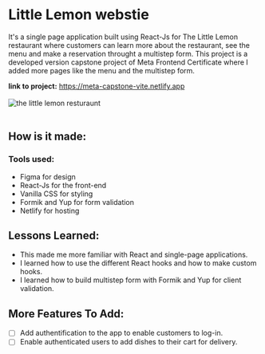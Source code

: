# Little Lemon webstie
It's a single page application built using React-Js for The Little Lemon restaurant where customers can learn more about the restaurant, see the menu and make a reservation throught a multistep form.
This project is a developed version capstone project of Meta Frontend Certificate where I added more pages like the menu and the multistep form.

**link to project:** https://meta-capstone-vite.netlify.app
<br></br>
![the little lemon resturaunt](https://ik.imagekit.io/fgnrlp6iw/little%20lemon.PNG?updatedAt=1692974298613)
<br></br>
## How is it made:
### Tools used:
* Figma for design
* React-Js for the front-end
* Vanilla CSS for styling
* Formik and Yup for form validation
* Netlify for hosting

## Lessons Learned: 
* This made me more familiar with React and single-page applications.
* I learned how to use the different React hooks and how to make custom hooks.
* I learned how to build multistep form with Formik and Yup for client validation.

## More Features To Add:
- [ ] Add authentification to the app to enable customers to log-in.
- [ ] Enable authenticated users to add dishes to their cart for delivery.
